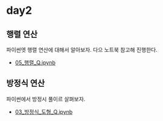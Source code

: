 # day2

## 행렬 연산

파이썬엣 행렬 연산에 대해서 알아보자. 다으 노트북 참고해 진행한다.

- [05_행렬_Q.ipynb](/day2/05_행렬_Q.ipynb)


## 방정식 연산

파이썬에서 방정시 풀이르 살펴보자.
 - [03_방정식_도형_Q.ipynb](/day2/03_방정식_도형_Q.ipynb)

